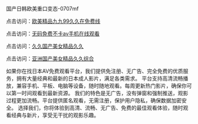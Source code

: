 国产日韩欧美重口变态-0707mf

点击访问：<a href="https://gsd-agv.pages.dev/">欧美精品九九99久久在免费线</a>

点击访问：<a href="https://gda-c7m.pages.dev/">无码免费不卡av手机在线观看</a>

点击访问：<a href="https://tfda.pages.dev/">久久国产美女精品久久</a>

点击访问：<a href="https://bsdf-5f5.pages.dev/">亚洲国产美女精品久久综合</a>

如果你在找日本AV免费观看平台，我们提供免注册、无广告、完全免费的优质服务，拥有大量经典和最新的日本成人影片，满足各类需求。
平台支持高清流畅播放，兼容手机、平板、电脑等设备，随时随地观看。每周更新热门影片，确保你可以第一时间观看到最新资源。
我们的特色是无广告，没有弹窗和强制推送，观影过程更加流畅。平台提供匿名观看，无需注册，保护用户隐私，确保数据加密安全。
选择我们，你将体验到高清、流畅、无广告、免费的最佳观看体验，随时观看经典与新片，享受无干扰的观影乐趣。


<span style="display:none;">[Canonical link](https://github.com/pl20250707/pl14 ）</span>


